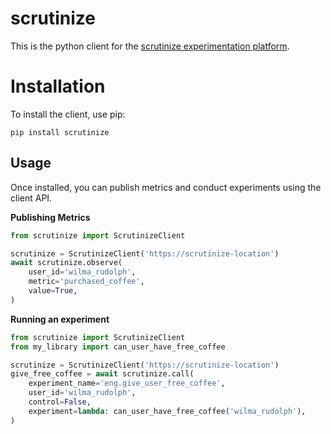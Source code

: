 # scrutinize

This is the python client for the [scrutinize experimentation platform](https://github.com/angles-n-daemons/scrutinize).

# Installation

To install the client, use pip:

`pip install scrutinize`

## Usage

Once installed, you can publish metrics and conduct experiments using the client API.

__Publishing Metrics__

```python
from scrutinize import ScrutinizeClient

scrutinize = ScrutinizeClient('https://scrutinize-location')
await scrutinize.observe(
    user_id='wilma_rudolph',
    metric='purchased_coffee',
    value=True,
)
```

__Running an experiment__

```python
from scrutinize import ScrutinizeClient
from my_library import can_user_have_free_coffee

scrutinize = ScrutinizeClient('https://scrutinize-location')
give_free_coffee = await scrutinize.call(
    experiment_name='eng.give_user_free_coffee',
    user_id='wilma_rudolph',
    control=False,
    experiment=lambda: can_user_have_free_coffee('wilma_rudolph'),
)
```
